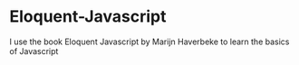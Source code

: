 # Eloquent-Javascript
I use the book Eloquent Javascript by Marijn Haverbeke to learn the basics of Javascript
